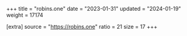 +++
title = "robins.one"
date = "2023-01-31"
updated = "2024-01-19"
weight = 17174

[extra]
source = "https://robins.one"
ratio = 21
size = 17
+++
